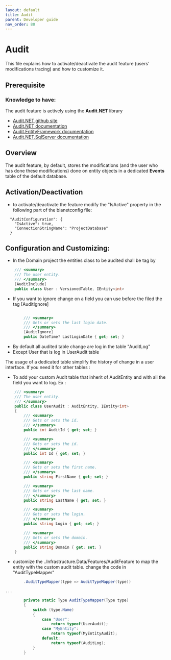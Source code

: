 ```yaml
---
layout: default
title: Audit
parent: Developer guide
nav_order: 80
---
```


# Audit
This file explains how to activate/deactivate the audit feature (users' modifications tracing) and how to customize it.

## Prerequisite

### Knowledge to have:
The audit feature is actively using the **Audit<area>.NET** library
* [Audit.NET github site](https://github.com/thepirat000/Audit.NET)
* [Audit.NET documentation](https://github.com/thepirat000/Audit.NET/blob/master/README.md)
* [Audit.EntityFramework documentation](https://github.com/thepirat000/Audit.NET/blob/master/src/Audit.EntityFramework/README.md)
* [Audit.NET.SqlServer documentation](https://github.com/thepirat000/Audit.NET/blob/master/src/Audit.NET.SqlServer/README.md)

## Overview
The audit feature, by default, stores the modifications (and the user who has done these modifications) done on entity objects in a dedicated **Events** table of the default database.

## Activation/Deactivation
* to activate/deactivate the feature modify the "IsActive" property in the following part of the bianetconfig file:
```
  "AuditConfiguration": {
    "IsActive": true,
    "ConnectionStringName": "ProjectDatabase"      
  }
```      

## Configuration and Customizing:
* In the Domain project the entities class to be audited shall be tag by 
```csharp
    /// <summary>
    /// The user entity.
    /// </summary>
    [AuditInclude]
    public class User : VersionedTable, IEntity<int>
```
* If you want to ignore change on a field you can use before the filed the tag [AuditIgnore]
```csharp

        /// <summary>
        /// Gets or sets the last login date.
        /// </summary>
        [AuditIgnore]
        public DateTime? LastLoginDate { get; set; }
``` 

* By default all audited table change are log in the table "AuditLog"
* Except User that is log in UserAudit table

The usage of a dedicated table simplify the history of change in a user interface. If you need it for other tables :

* To add your custom Audit table that inherit of AuditEntity and with all the field you want to log. Ex :
```csharp
    /// <summary>
    /// The user entity.
    /// </summary>
    public class UserAudit : AuditEntity, IEntity<int>
    {
        /// <summary>
        /// Gets or sets the id.
        /// </summary>
        public int AuditId { get; set; }

        /// <summary>
        /// Gets or sets the id.
        /// </summary>
        public int Id { get; set; }

        /// <summary>
        /// Gets or sets the first name.
        /// </summary>
        public string FirstName { get; set; }

        /// <summary>
        /// Gets or sets the last name.
        /// </summary>
        public string LastName { get; set; }

        /// <summary>
        /// Gets or sets the login.
        /// </summary>
        public string Login { get; set; }

        /// <summary>
        /// Gets or sets the domain.
        /// </summary>
        public string Domain { get; set; }
    }
```
* customize the ..Infrastructure.Data/Features/AuditFeature to map the entity with the custom audit table. change the code in "AuditTypeMapper"
```csharp
        .AuditTypeMapper(type => AuditTypeMapper(type))

...

        private static Type AuditTypeMapper(Type type)
        {
            switch (type.Name)
            {
                case "User":
                    return typeof(UserAudit);
                case "MyEntity":
                    return typeof(MyEntityAudit);
                default:
                    return typeof(AuditLog);
            }
        }
```
